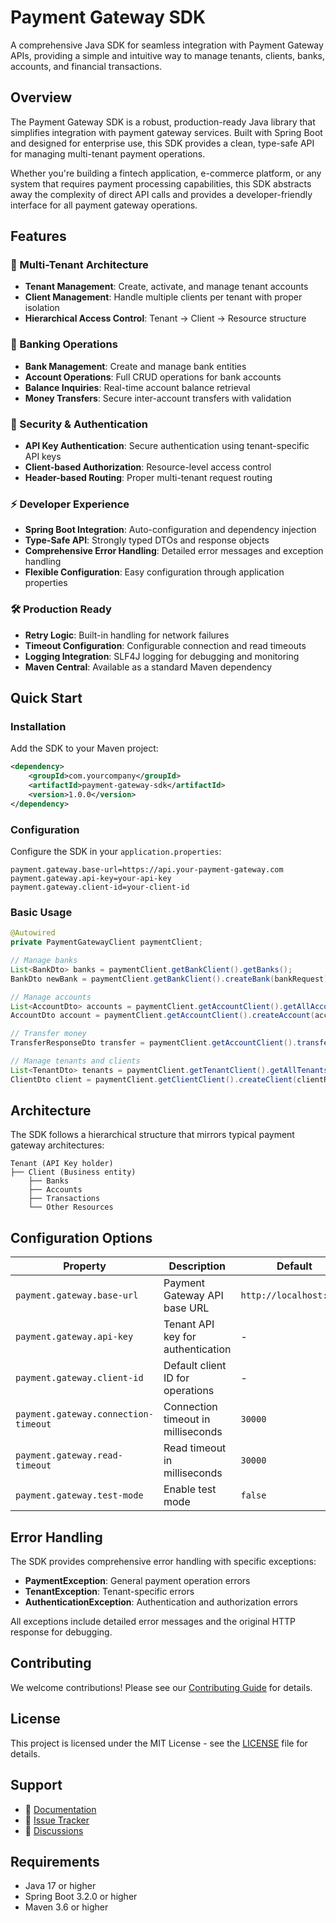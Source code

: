 # Payment Gateway SDK

A comprehensive Java SDK for seamless integration with Payment Gateway APIs, providing a simple and intuitive way to manage tenants, clients, banks, accounts, and financial transactions.

## Overview

The Payment Gateway SDK is a robust, production-ready Java library that simplifies integration with payment gateway services. Built with Spring Boot and designed for enterprise use, this SDK provides a clean, type-safe API for managing multi-tenant payment operations.

Whether you're building a fintech application, e-commerce platform, or any system that requires payment processing capabilities, this SDK abstracts away the complexity of direct API calls and provides a developer-friendly interface for all payment gateway operations.

## Features

### 🏢 Multi-Tenant Architecture
- **Tenant Management**: Create, activate, and manage tenant accounts
- **Client Management**: Handle multiple clients per tenant with proper isolation
- **Hierarchical Access Control**: Tenant → Client → Resource structure

### 🏦 Banking Operations
- **Bank Management**: Create and manage bank entities
- **Account Operations**: Full CRUD operations for bank accounts
- **Balance Inquiries**: Real-time account balance retrieval
- **Money Transfers**: Secure inter-account transfers with validation

### 🔐 Security & Authentication
- **API Key Authentication**: Secure authentication using tenant-specific API keys
- **Client-based Authorization**: Resource-level access control
- **Header-based Routing**: Proper multi-tenant request routing

### ⚡ Developer Experience
- **Spring Boot Integration**: Auto-configuration and dependency injection
- **Type-Safe API**: Strongly typed DTOs and response objects
- **Comprehensive Error Handling**: Detailed error messages and exception handling
- **Flexible Configuration**: Easy configuration through application properties

### 🛠 Production Ready
- **Retry Logic**: Built-in handling for network failures
- **Timeout Configuration**: Configurable connection and read timeouts
- **Logging Integration**: SLF4J logging for debugging and monitoring
- **Maven Central**: Available as a standard Maven dependency

## Quick Start

### Installation

Add the SDK to your Maven project:

```xml
<dependency>
    <groupId>com.yourcompany</groupId>
    <artifactId>payment-gateway-sdk</artifactId>
    <version>1.0.0</version>
</dependency>
```

### Configuration

Configure the SDK in your `application.properties`:

```properties
payment.gateway.base-url=https://api.your-payment-gateway.com
payment.gateway.api-key=your-api-key
payment.gateway.client-id=your-client-id
```

### Basic Usage

```java
@Autowired
private PaymentGatewayClient paymentClient;

// Manage banks
List<BankDto> banks = paymentClient.getBankClient().getBanks();
BankDto newBank = paymentClient.getBankClient().createBank(bankRequest);

// Manage accounts
List<AccountDto> accounts = paymentClient.getAccountClient().getAllAccounts(clientId);
AccountDto account = paymentClient.getAccountClient().createAccount(accountRequest, clientId);

// Transfer money
TransferResponseDto transfer = paymentClient.getAccountClient().transferMoney(transferRequest);

// Manage tenants and clients
List<TenantDto> tenants = paymentClient.getTenantClient().getAllTenants(clientId);
ClientDto client = paymentClient.getClientClient().createClient(clientRequest, tenantId);
```

## Architecture

The SDK follows a hierarchical structure that mirrors typical payment gateway architectures:

```
Tenant (API Key holder)
├── Client (Business entity)
    ├── Banks
    ├── Accounts
    ├── Transactions
    └── Other Resources
```

## Configuration Options

| Property | Description | Default |
|----------|-------------|---------|
| `payment.gateway.base-url` | Payment Gateway API base URL | `http://localhost:8080` |
| `payment.gateway.api-key` | Tenant API key for authentication | - |
| `payment.gateway.client-id` | Default client ID for operations | - |
| `payment.gateway.connection-timeout` | Connection timeout in milliseconds | `30000` |
| `payment.gateway.read-timeout` | Read timeout in milliseconds | `30000` |
| `payment.gateway.test-mode` | Enable test mode | `false` |

## Error Handling

The SDK provides comprehensive error handling with specific exceptions:

- **PaymentException**: General payment operation errors
- **TenantException**: Tenant-specific errors
- **AuthenticationException**: Authentication and authorization errors

All exceptions include detailed error messages and the original HTTP response for debugging.

## Contributing

We welcome contributions! Please see our [Contributing Guide](CONTRIBUTING.md) for details.

## License

This project is licensed under the MIT License - see the [LICENSE](LICENSE) file for details.

## Support

- 📖 [Documentation](https://github.com/yourusername/payment-gateway-sdk/wiki)
- 🐛 [Issue Tracker](https://github.com/yourusername/payment-gateway-sdk/issues)
- 💬 [Discussions](https://github.com/yourusername/payment-gateway-sdk/discussions)

## Requirements

- Java 17 or higher
- Spring Boot 3.2.0 or higher
- Maven 3.6 or higher
